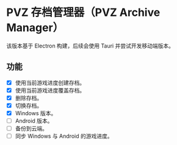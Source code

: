 # PVZ 存档管理器（PVZ Archive Manager）

该版本基于 Electron 构建，后续会使用 Tauri 并尝试开发移动端版本。

## 功能

- [x] 使用当前游戏进度创建存档。
- [x] 使用当前游戏进度覆盖存档。
- [x] 删除存档。
- [x] 切换存档。
- [x] Windows 版本。
- [ ] Android 版本。
- [ ] 备份到云端。
- [ ] 同步 Windows 与 Android 的游戏进度。